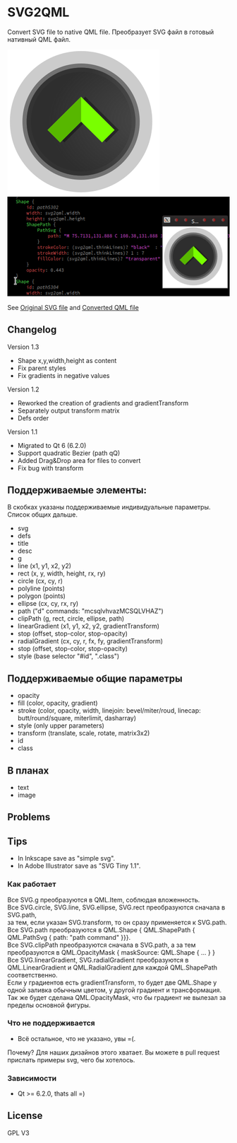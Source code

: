 # SVG2QML

Convert SVG file to native QML file.
Преобразует SVG файл в готовый нативный QML файл.

![Original SVG file](/examples/buttons1_original.png)
![Converted QML file](/examples/buttons1.png)

See [Original SVG file](/examples/buttons1.svg) and [Converted QML file](/examples/buttons1.qml)

## Changelog
Version 1.3
- Shape x,y,width,height as content
- Fix parent styles
- Fix gradients in negative values

Version 1.2
- Reworked the creation of gradients and gradientTransform
- Separately output transform matrix
- Defs order

Version 1.1
- Migrated to Qt 6 (6.2.0)
- Support quadratic Bezier (path qQ)
- Added Drag&Drop area for files to convert
- Fix bug with transform

## Поддерживаемые элементы:

В скобках указаны поддерживаемые индивидуальные параметры. 
Список общих дальше.
- svg
- defs
- title
- desc
- g
- line (x1, y1, x2, y2)
- rect (x, y, width, height, rx, ry)
- circle (cx, cy, r)
- polyline (points)
- polygon (points)
- ellipse (cx, cy, rx, ry)
- path ("d" commands: "mcsqlvhvazMCSQLVHAZ")
- clipPath (g, rect, circle, ellipse, path)
- linearGradient (x1, y1, x2, y2, gradientTransform)
 - stop (offset, stop-color, stop-opacity) 
- radialGradient (cx, cy, r, fx, fy, gradientTransform)
 - stop (offset, stop-color, stop-opacity)
- style (base selector "#id", ".class")

## Поддерживаемые общие параметры

 - opacity
 - fill (color, opacity, gradient)
 - stroke (color, opacity, width, linejoin: bevel/miter/roud, linecap: butt/round/square, miterlimit, dasharray)
 - style (only upper parameters)
 - transform (translate, scale, rotate, matrix3x2)
 - id
 - class

## В планах

 - text
 - image

## Problems



## Tips
 - In Inkscape save as "simple svg".
 - In Adobe Illustrator save as "SVG Tiny 1.1".

### Как работает

Все SVG.g преобразуются в QML.Item, соблюдая вложенность.<br/>
Все SVG.circle, SVG.line, SVG.ellipse, SVG.rect преобразуются сначала в SVG.path,<br/>
за тем, если указан SVG.transform, то он сразу применяется к SVG.path.<br/>
Все SVG.path преобразуются в QML.Shape { QML.ShapePath { QML.PathSvg { path: "path command" }}}.<br/>
Все SVG.clipPath преобразуются сначала в SVG.path, а за тем<br/>
преобразуются в QML.OpacityMask { maskSource: QML.Shape { ... }  }<br/>
Все SVG.linearGradient, SVG.radialGradient преобразуются в QML.LinearGradient и QML.RadialGradient для каждой QML.ShapePath соответственно.<br/>
Если у градиентов есть gradientTransform, то будет две QML.Shape у одной заливка обычным цветом, у другой градиент и трансформация.<br/>
Так же будет сделана QML.OpacityMask, что бы градиент не вылезал за пределы основной фигуры.<br/>

### Что не поддерживается

 - Всё остальное, что не указано, увы =(. 

Почему? Для наших дизайнов этого хватает.
Вы можете в pull request прислать примеры svg, чего бы хотелось.

### Зависимости

 - Qt >= 6.2.0, thats all =)

License
----
GPL V3
